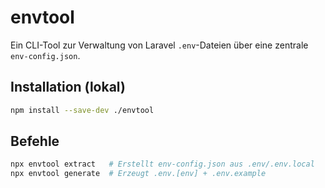# envtool

Ein CLI-Tool zur Verwaltung von Laravel `.env`-Dateien über eine zentrale `env-config.json`.

## Installation (lokal)

```bash
npm install --save-dev ./envtool
```

## Befehle

```bash
npx envtool extract   # Erstellt env-config.json aus .env/.env.local
npx envtool generate  # Erzeugt .env.[env] + .env.example
```